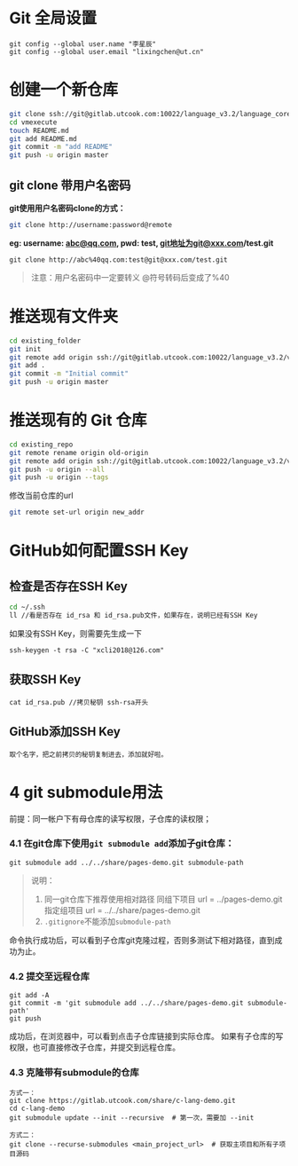 # Git 全局设置

```shell
git config --global user.name "李星辰" 
git config --global user.email "lixingchen@ut.cn" 
```

# 创建一个新仓库

```sh
git clone ssh://git@gitlab.utcook.com:10022/language_v3.2/language_core/vmexecute.git 
cd vmexecute 
touch README.md 
git add README.md 
git commit -m "add README" 
git push -u origin master
```

## git clone 带用户名密码

**git使用用户名密码clone的方式：**

```sh
git clone http://username:password@remote
```

**eg: username:  abc@qq.com, pwd: test, git地址为git@xxx.com/test.git**

```
git clone http://abc%40qq.com:test@git@xxx.com/test.git
```

> 注意：用户名密码中一定要转义 @符号转码后变成了%40

# 推送现有文件夹

```sh
cd existing_folder 
git init 
git remote add origin ssh://git@gitlab.utcook.com:10022/language_v3.2/vmexecute.git 
git add . 
git commit -m "Initial commit" 
git push -u origin master
```

# 推送现有的 Git 仓库

```sh
cd existing_repo 
git remote rename origin old-origin 
git remote add origin ssh://git@gitlab.utcook.com:10022/language_v3.2/vmexecute.git
git push -u origin --all
git push -u origin --tags
```

修改当前仓库的url

```sh
git remote set-url origin new_addr
```

# GitHub如何配置SSH Key

## 检查是否存在SSH Key

```sh
cd ~/.ssh
ll //看是否存在 id_rsa 和 id_rsa.pub文件，如果存在，说明已经有SSH Key
```

如果没有SSH Key，则需要先生成一下

```git
ssh-keygen -t rsa -C "xcli2018@126.com"
```

## 获取SSH Key

```git
cat id_rsa.pub //拷贝秘钥 ssh-rsa开头
```

## GitHub添加SSH Key

```
取个名字，把之前拷贝的秘钥复制进去，添加就好啦。
```

#  4 git submodule用法

前提：同一帐户下有母仓库的读写权限，子仓库的读权限；

###  4.1 在git仓库下使用`git submodule add`添加子git仓库：

```
git submodule add ../../share/pages-demo.git submodule-path
```

> 说明：
>
> 1. 同一git仓库下推荐使用相对路径
>     同组下项目
>     url = ../pages-demo.git
>     指定组项目
>     url = ../../share/pages-demo.git
> 2.  `.gitignore`不能添加`submodule-path` 

命令执行成功后，可以看到子仓库git克隆过程，否则多测试下相对路径，直到成功为止。

###  4.2 提交至远程仓库

```
git add -A
git commit -m 'git submodule add ../../share/pages-demo.git submodule-path'
git push
```

成功后，在浏览器中，可以看到点击子仓库链接到实际仓库。 如果有子仓库的写权限，也可直接修改子仓库，并提交到远程仓库。

###  4.3 克隆带有submodule的仓库

```shell
方式一：
git clone https://gitlab.utcook.com/share/c-lang-demo.git
cd c-lang-demo
git submodule update --init --recursive  # 第一次，需要加 --init

方式二：
git clone --recurse-submodules <main_project_url>  # 获取主项目和所有子项目源码
```

